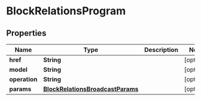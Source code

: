 

# BlockRelationsProgram

## Properties

Name | Type | Description | Notes
------------ | ------------- | ------------- | -------------
**href** | **String** |  |  [optional]
**model** | **String** |  |  [optional]
**operation** | **String** |  |  [optional]
**params** | [**BlockRelationsBroadcastParams**](BlockRelationsBroadcastParams.md) |  |  [optional]



